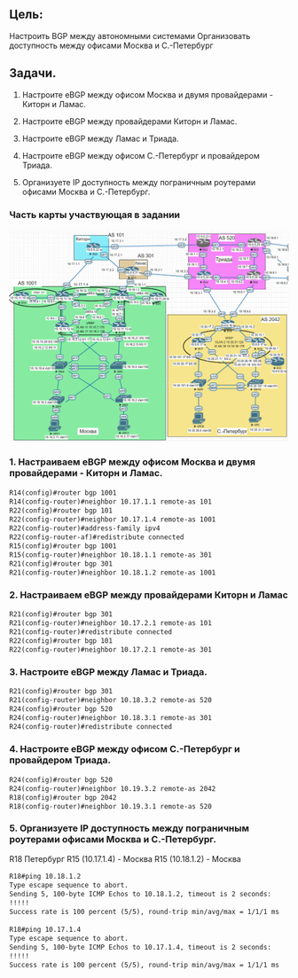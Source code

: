 ## Цель:

Настроить BGP между автономными системами
Организовать доступность между офисами Москва и С.-Петербург


## Задачи. 

1. Настроите eBGP между офисом Москва и двумя провайдерами - Киторн и Ламас.

2. Настроите eBGP между провайдерами Киторн и Ламас.

3. Настроите eBGP между Ламас и Триада.

4. Настроите eBGP между офисом С.-Петербург и провайдером Триада.

5. Организуете IP доступность между пограничным роутерами офисами Москва и С.-Петербург.


### Часть карты участвующая в задании

![](netmap9.png)

### 1. Настраиваем eBGP между офисом Москва и двумя провайдерами - Киторн и Ламас.


```
R14(config)#router bgp 1001
R14(config-router)#neighbor 10.17.1.1 remote-as 101
R22(config)#router bgp 101
R22(config-router)#neighbor 10.17.1.4 remote-as 1001
R22(config-router)#address-family ipv4
R22(config-router-af)#redistribute connected
R15(config)#router bgp 1001
R15(config-router)#neighbor 10.18.1.1 remote-as 301
R21(config)#router bgp 301
R21(config-router)#neighbor 10.18.1.2 remote-as 1001
```

### 2. Настраиваем eBGP между провайдерами Киторн и Ламас

```
R21(config)#router bgp 301
R21(config-router)#neighbor 10.17.2.1 remote-as 101
R21(config-router)#redistribute connected
R22(config)#router bgp 101
R22(config-router)#neighbor 10.17.2.1 remote-as 301
```

### 3. Настроите eBGP между Ламас и Триада.

```
R21(config)#router bgp 301
R21(config-router)#neighbor 10.18.3.2 remote-as 520
R24(config)#router bgp 520
R24(config-router)#neighbor 10.18.3.1 remote-as 301
R24(config-router)#redistribute connected
```

### 4. Настроите eBGP между офисом С.-Петербург и провайдером Триада.

```
R24(config)#router bgp 520
R24(config-router)#neighbor 10.19.3.2 remote-as 2042
R18(config)#router bgp 2042
R18(config-router)#neighbor 10.19.3.1 remote-as 520
```

### 5. Организуете IP доступность между пограничным роутерами офисами Москва и С.-Петербург.

R18 Петербург 
R15 (10.17.1.4) - Москва
R15 (10.18.1.2) - Москва

```
R18#ping 10.18.1.2
Type escape sequence to abort.
Sending 5, 100-byte ICMP Echos to 10.18.1.2, timeout is 2 seconds:
!!!!!
Success rate is 100 percent (5/5), round-trip min/avg/max = 1/1/1 ms

R18#ping 10.17.1.4
Type escape sequence to abort.
Sending 5, 100-byte ICMP Echos to 10.17.1.4, timeout is 2 seconds:
!!!!!
Success rate is 100 percent (5/5), round-trip min/avg/max = 1/1/1 ms
```
